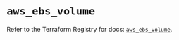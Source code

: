 # `aws_ebs_volume`

Refer to the Terraform Registry for docs: [`aws_ebs_volume`](https://registry.terraform.io/providers/hashicorp/aws/6.10.0/docs/resources/ebs_volume).
